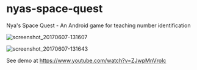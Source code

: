 # nyas-space-quest
Nya's Space Quest - An Android game for teaching number identification

![screenshot_20170607-131607](https://user-images.githubusercontent.com/15718174/26873794-641bfbfc-4b7b-11e7-95ee-82b19b661ad5.png)

![screenshot_20170607-131643](https://user-images.githubusercontent.com/15718174/26873800-67dcc0c8-4b7b-11e7-83f5-38fc8881c3ca.png)

See demo at https://www.youtube.com/watch?v=ZJwpMnVroIc
